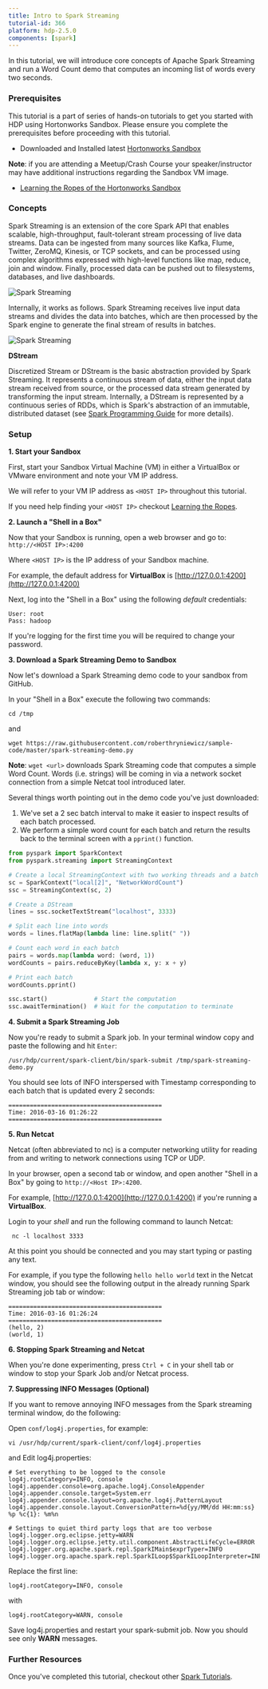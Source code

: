 ```yaml
---
title: Intro to Spark Streaming
tutorial-id: 366
platform: hdp-2.5.0
components: [spark]
---
```


In this tutorial, we will introduce core concepts of Apache Spark Streaming and run a Word Count demo that computes an incoming list of words every two seconds.

### Prerequisites

This tutorial is a part of series of hands-on tutorials to get you started with HDP using Hortonworks Sandbox. Please ensure you complete the prerequisites before proceeding with this tutorial.

*   Downloaded and Installed latest [Hortonworks Sandbox](http://hortonworks.com/products/hortonworks-sandbox/#install)

**Note**: if you are attending a Meetup/Crash Course your speaker/instructor may have additional instructions regarding the Sandbox VM image.

*   [Learning the Ropes of the Hortonworks Sandbox](http://hortonworks.com/hadoop-tutorial/learning-the-ropes-of-the-hortonworks-sandbox/)

### Concepts

Spark Streaming is an extension of the core Spark API that enables scalable, high-throughput, fault-tolerant stream processing of live data streams. Data can be ingested from many sources like Kafka, Flume, Twitter, ZeroMQ, Kinesis, or TCP sockets, and can be processed using complex algorithms expressed with high-level functions like map, reduce, join and window. Finally, processed data can be pushed out to filesystems, databases, and live dashboards.

![Spark Streaming](http://spark.apache.org/docs/1.6.0/img/streaming-arch.png)

Internally, it works as follows. Spark Streaming receives live input data streams and divides the data into batches, which are then processed by the Spark engine to generate the final stream of results in batches.

![Spark Streaming](http://spark.apache.org/docs/1.6.0/img/streaming-flow.png)

**DStream**

Discretized Stream or DStream is the basic abstraction provided by Spark Streaming. It represents a continuous stream of data, either the input data stream received from source, or the processed data stream generated by transforming the input stream. Internally, a DStream is represented by a continuous series of RDDs, which is Spark's abstraction of an immutable, distributed dataset (see [Spark Programming Guide](http://spark.apache.org/docs/1.6.0/programming-guide.html#resilient-distributed-datasets-rdds) for more details).

### Setup

**1. Start your Sandbox**

First, start your Sandbox Virtual Machine (VM) in either a VirtualBox or VMware environment and note your VM IP address.

We will refer to your VM IP address as `<HOST IP>` throughout this tutorial.

If you need help finding your `<HOST IP>` checkout [Learning the Ropes](http://hortonworks.com/hadoop-tutorial/learning-the-ropes-of-the-hortonworks-sandbox/#learn-host-address-environment).

**2. Launch a "Shell in a Box"**

Now that your Sandbox is running, open a web browser and go to: `http://<HOST IP>:4200`

Where `<HOST IP>` is the IP address of your Sandbox machine.

For example, the default address for **VirtualBox** is [http://127.0.0.1:4200](http://127.0.0.1:4200)

Next, log into the "Shell in a Box" using the following *default* credentials: <br>

~~~
User: root
Pass: hadoop
~~~

If you're logging for the first time you will be required to change your password.

**3. Download a Spark Streaming Demo to Sandbox**

Now let's download a Spark Streaming demo code to your sandbox from GitHub.

In your "Shell in a Box" execute the following two commands:

~~~
cd /tmp
~~~

and

~~~
wget https://raw.githubusercontent.com/roberthryniewicz/sample-code/master/spark-streaming-demo.py
~~~

**Note**: `wget <url>` downloads Spark Streaming code that computes a simple Word Count. Words (i.e. strings) will be coming in via a network socket connection from a simple Netcat tool introduced later.

Several things worth pointing out in the demo code you've just downloaded:
1. We've set a 2 sec batch interval to make it easier to inspect results of each batch processed.
2. We perform a simple word count for each batch and return the results back to the terminal screen with a `pprint()` function.


~~~ python
from pyspark import SparkContext
from pyspark.streaming import StreamingContext

# Create a local StreamingContext with two working threads and a batch interval of 2 seconds
sc = SparkContext("local[2]", "NetworkWordCount")
ssc = StreamingContext(sc, 2)

# Create a DStream
lines = ssc.socketTextStream("localhost", 3333)

# Split each line into words
words = lines.flatMap(lambda line: line.split(" "))

# Count each word in each batch
pairs = words.map(lambda word: (word, 1))
wordCounts = pairs.reduceByKey(lambda x, y: x + y)

# Print each batch
wordCounts.pprint()

ssc.start()             # Start the computation
ssc.awaitTermination()  # Wait for the computation to terminate
~~~

**4. Submit a Spark Streaming Job**

Now you're ready to submit a Spark job. In your terminal window copy and paste the following and hit `Enter`:

~~~
/usr/hdp/current/spark-client/bin/spark-submit /tmp/spark-streaming-demo.py
~~~

You should see lots of INFO interspersed with Timestamp corresponding to each batch that is updated every 2 seconds:

~~~
===========================================
Time: 2016-03-16 01:26:22
===========================================
~~~

**5. Run Netcat**

Netcat (often abbreviated to nc) is a computer networking utility for reading from and writing to network connections using TCP or UDP.

In your browser, open a second tab or window, and open another "Shell in a Box" by going to `http://<Host IP>:4200`.

For example, [http://127.0.0.1:4200](http://127.0.0.1:4200) if you're running a **VirtualBox**.

Login to your *shell* and run the following command to launch Netcat:

~~~
 nc -l localhost 3333
~~~

At this point you should be connected and you may start typing or pasting any text.

For example, if you type the following `hello hello world` text in the Netcat window, you should see the following output in the already running Spark Streaming job tab or window:

~~~
===========================================
Time: 2016-03-16 01:26:24
===========================================
(hello, 2)
(world, 1)
~~~

**6. Stopping Spark Streaming and Netcat**

When you're done experimenting, press `Ctrl + C` in your  shell tab or window to stop your Spark Job and/or Netcat process.

**7. Suppressing INFO Messages (Optional)**

If you want to remove annoying INFO messages from the Spark streaming terminal window, do the following:

Open `conf/log4j.properties`, for example:

~~~
vi /usr/hdp/current/spark-client/conf/log4j.properties
~~~

and Edit log4j.properties:

~~~
# Set everything to be logged to the console
log4j.rootCategory=INFO, console
log4j.appender.console=org.apache.log4j.ConsoleAppender
log4j.appender.console.target=System.err
log4j.appender.console.layout=org.apache.log4j.PatternLayout
log4j.appender.console.layout.ConversionPattern=%d{yy/MM/dd HH:mm:ss} %p %c{1}: %m%n

# Settings to quiet third party logs that are too verbose
log4j.logger.org.eclipse.jetty=WARN
log4j.logger.org.eclipse.jetty.util.component.AbstractLifeCycle=ERROR
log4j.logger.org.apache.spark.repl.SparkIMain$exprTyper=INFO
log4j.logger.org.apache.spark.repl.SparkILoop$SparkILoopInterpreter=INFO
~~~

Replace the first line:

~~~
log4j.rootCategory=INFO, console
~~~

  with

~~~
log4j.rootCategory=WARN, console
~~~

Save log4j.properties and restart your spark-submit job. Now you should see only **WARN** messages.

### Further Resources

Once you've completed this tutorial, checkout other [Spark Tutorials](http://hortonworks.com/hadoop/spark/#tutorials).
